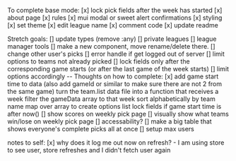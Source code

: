 To complete base mode:
    [x] lock pick fields after the week has started
    [x] about page
    [x] rules
    [x] mui modal or sweet alert confirmations
    [x] styling
        [x] set theme
    [x] edit league name
    [x] comment code
    [x] update readme

Stretch goals:
    [] update types (remove :any)
    [] private leagues
    [] league manager tools
        [] make a new component, move rename/delete there. 
        [] change other user's picks
    [] error handle if get logged out of server
    [] limit options to teams not already picked
    [] lock fields only after the corresponding game starts (or after the last game of the week starts)
        [] limit options accordingly
            -- Thoughts on how to complete:
                [x] add game start time to data (also add gameId or similar to make sure there are not 2 from the same game)
                turn the team.list data file into a function that receives a week
                filter the gameData array to that week
                sort alphabetically by team name
                map over array to create options list
                lock fields if game start time is after now()
    [] show scores on weekly pick page
    [] visually show what teams win/lose on weekly pick page
    [] accessability?
    [] make a big table that shows everyone's complete picks all at once
    [] setup max users

notes to self:
[x] why does it log me out now on refresh?
    - I am using store to see user, store refreshes and I didn't fetch user again


